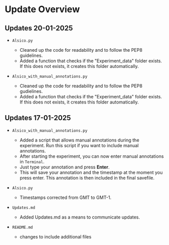 # Update Overview

## Updates 20-01-2025
- `Alsico.py`
    - Cleaned up the code for readability and to follow the PEP8 guidelines.
    - Added a function that checks if the "Experiment_data" folder exists. If this does not exists, it creates this folder automatically.

- `Alsico_with_manual_annotations.py`
    - Cleaned up the code for readability and to follow the PEP8 gudielines.
    - Added a function that checks if the "Experiment_data" folder exists. If this does not exists, it creates this folder automatically.
    

## Updates 17-01-2025
-  `Alsico_with_manual_annotations.py`
    - Added a script that allows manual annotations during the experiment. Run this script if you want to include manual annotations.
    - After starting the experiment, you can now enter manual annotations in `Terminal`.
    - Just type your annotation and press **Enter**.
    - This will save your annotation and the timestamp at the moment you press enter. This annotation is then included in the final savefile.

- `Alsico.py`
    - Timestamps corrected from GMT to GMT-1.

- `Updates.md`
    - Added Updates.md as a means to communicate updates.

- `README.md`
    - changes to include additional files